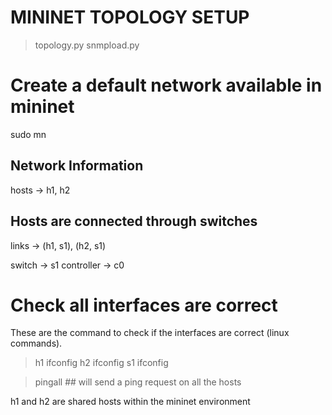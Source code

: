 
# MININET TOPOLOGY SETUP

> topology.py
> snmpload.py

# Create a default network available in mininet
sudo mn

## Network Information

hosts -> h1, h2

Hosts are connected through switches
------------------------------------

links -> (h1, s1), (h2, s1)

switch -> s1
controller -> c0

# Check all interfaces are correct

These are the command to check if the interfaces are correct (linux commands).

> h1 ifconfig
> h2 ifconfig
> s1 ifconfig

> pingall ## will send a ping request on all the hosts

h1 and h2 are shared hosts within the mininet environment


